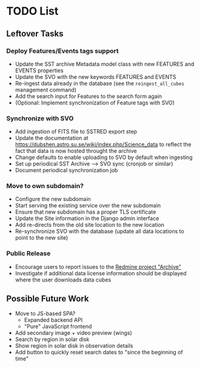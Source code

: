 # TODO List

## Leftover Tasks

### Deploy Features/Events tags support

* Update the SST archive Metadata model class with new FEATURES and EVENTS properties
* Update the SVO with the new keywords FEATURES and EVENTS
* Re-ingest data already in the database (see the `reingest_all_cubes` management command)
* Add the search input for Features to the search form again
* (Optional: Implement synchronization of Feature tags with SVO)

### Synchronize with SVO

* Add ingestion of FITS file to SSTRED export step
* Update the documentation at https://dubshen.astro.su.se/wiki/index.php/Science_data to reflect the fact that data is
  now hosted throught the archive 
* Change defaults to enable uploading to SVO by default when ingesting
* Set up periodical SST Archive --> SVO sync (cronjob or similar)
* Document periodical synchronization job

### Move to own subdomain?

* Configure the new subdomain
* Start serving the existing service over the new subdomain
* Ensure that new subdomain has a proper TLS certificate
* Update the Site information in the Django admin interface
* Add re-directs from the old site location to the new location
* Re-synchronize SVO with the database (update all data locations to point to the new site)

### Public Release

* Encourage users to report issues to
  the [Redmine project "Archive"](https://dubshen.astro.su.se/redmine/projects/archive)
* Investigate if additional data license information should be displayed where the user downloads data cubes

## Possible Future Work

* Move to JS-based SPA?
    - Expanded backend API
    - "Pure" JavaScript frontend
* Add secondary image + video preview (wings)
* Search by region in solar disk
* Show region in solar disk in observation details
* Add button to quickly reset search dates to "since the beginning of time"
